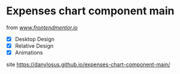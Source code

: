 # Expenses chart component main

from *www.frontendmentor.io*

- [x] Desktop Design
- [x] Relative Design
- [x] Animations

site https://danylosus.github.io/expenses-chart-component-main/
